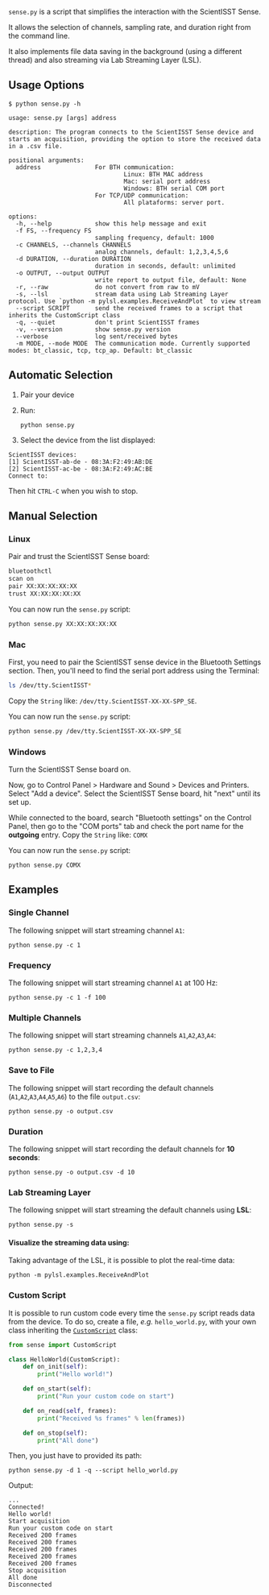 `sense.py` is a script that simplifies the interaction with the ScientISST Sense.

It allows the selection of channels, sampling rate, and duration right from the command line.

It also implements file data saving in the background (using a different thread) and also streaming via Lab Streaming Layer (LSL).

## Usage Options

```
$ python sense.py -h

usage: sense.py [args] address

description: The program connects to the ScientISST Sense device and starts an acquisition, providing the option to store the received data in a .csv file.

positional arguments:
  address               For BTH communication:
                                Linux: BTH MAC address
                                Mac: serial port address
                                Windows: BTH serial COM port
                        For TCP/UDP communication:
                                All plataforms: server port.

options:
  -h, --help            show this help message and exit
  -f FS, --frequency FS
                        sampling frequency, default: 1000
  -c CHANNELS, --channels CHANNELS
                        analog channels, default: 1,2,3,4,5,6
  -d DURATION, --duration DURATION
                        duration in seconds, default: unlimited
  -o OUTPUT, --output OUTPUT
                        write report to output file, default: None
  -r, --raw             do not convert from raw to mV
  -s, --lsl             stream data using Lab Streaming Layer protocol. Use `python -m pylsl.examples.ReceiveAndPlot` to view stream
  --script SCRIPT       send the received frames to a script that inherits the CustomScript class
  -q, --quiet           don't print ScientISST frames
  -v, --version         show sense.py version
  --verbose             log sent/received bytes
  -m MODE, --mode MODE  The communication mode. Currently supported modes: bt_classic, tcp, tcp_ap. Default: bt_classic
```

## Automatic Selection

1. Pair your device
2. Run:

   ```
   python sense.py
   ```

3. Select the device from the list displayed:

```
ScientISST devices:
[1] ScientISST-ab-de - 08:3A:F2:49:AB:DE
[2] ScientISST-ac-be - 08:3A:F2:49:AC:BE
Connect to:
```

Then hit `CTRL-C` when you wish to stop.

## Manual Selection

### Linux

Pair and trust the ScientISST Sense board:

```sh
bluetoothctl
scan on
pair XX:XX:XX:XX:XX
trust XX:XX:XX:XX:XX
```

You can now run the `sense.py` script:

```sh
python sense.py XX:XX:XX:XX:XX
```

### Mac

First, you need to pair the ScientISST sense device in the Bluetooth Settings section.
Then, you'll need to find the serial port address using the Terminal:

```sh
ls /dev/tty.ScientISST*
```

Copy the `String` like: `/dev/tty.ScientISST-XX-XX-SPP_SE`.

You can now run the `sense.py` script:

```sh
python sense.py /dev/tty.ScientISST-XX-XX-SPP_SE
```

### Windows

Turn the ScientISST Sense board on.

Now, go to Control Panel > Hardware and Sound > Devices and Printers. Select "Add a device". Select the ScientISST Sense board, hit "next" until its set up.

While connected to the board, search "Bluetooth settings" on the Control Panel, then go to the "COM ports" tab and check the port name for the **outgoing** entry. Copy the `String` like: `COMX`

You can now run the `sense.py` script:

```
python sense.py COMX
```

## Examples

### Single Channel

The following snippet will start streaming channel `A1`:

```
python sense.py -c 1
```

### Frequency

The following snippet will start streaming channel `A1` at 100 Hz:

```
python sense.py -c 1 -f 100
```

### Multiple Channels

The following snippet will start streaming channels `A1`,`A2`,`A3`,`A4`:

```
python sense.py -c 1,2,3,4
```

### Save to File

The following snippet will start recording the default channels (`A1`,`A2`,`A3`,`A4`,`A5`,`A6`) to the file `output.csv`:

```
python sense.py -o output.csv
```

### Duration

The following snippet will start recording the default channels for **10 seconds**:

```
python sense.py -o output.csv -d 10
```

### Lab Streaming Layer

The following snippet will start streaming the default channels using **LSL**:

```
python sense.py -s
```

#### Visualize the streaming data using:

Taking advantage of the LSL, it is possible to plot the real-time data:

```
python -m pylsl.examples.ReceiveAndPlot
```

### Custom Script

It is possible to run custom code every time the `sense.py` script reads data from the device. To do so, create a file, _e.g._ `hello_world.py`, with your own class inheriting the [`CustomScript`](https://github.com/scientisst/scientisst-sense-api-python/blob/main/sense_src/custom_script.py) class:

```python
from sense import CustomScript

class HelloWorld(CustomScript):
    def on_init(self):
        print("Hello world!")

    def on_start(self):
        print("Run your custom code on start")

    def on_read(self, frames):
        print("Received %s frames" % len(frames))

    def on_stop(self):
        print("All done")
```

Then, you just have to provided its path:

```
python sense.py -d 1 -q --script hello_world.py
```

Output:

```
...
Connected!
Hello world!
Start acquisition
Run your custom code on start
Received 200 frames
Received 200 frames
Received 200 frames
Received 200 frames
Received 200 frames
Stop acquisition
All done
Disconnected
```

